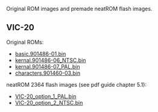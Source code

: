 Original ROM images and premade neatROM flash images.

## VIC-20
Original ROMs:
- [basic.901486-01.bin](https://plazma.kapsi.fi/C64/neatROM/VIC-20.basic.901486-01.bin)
- [kernal.901486-06_NTSC.bin](https://plazma.kapsi.fi/C64/neatROM/VIC-20.kernal.901486-06_NTSC.bin)
- [kernal.901486-07_PAL.bin](https://plazma.kapsi.fi/C64/neatROM/VIC-20.kernal.901486-07_PAL.bin)
- [characters.901460-03.bin](https://plazma.kapsi.fi/C64/neatROM/VIC-20.characters.901460-03.bin)

neatROM 2364 flash images (see pdf guide chapter 5.1):
- [VIC-20_option_1_PAL.bin](https://plazma.kapsi.fi/C64/neatROM/VIC-20_option_1_PAL.bin)
- [VIC-20_option_2_NTSC.bin](https://plazma.kapsi.fi/C64/neatROM/VIC-20_option_2_NTSC.bin)
